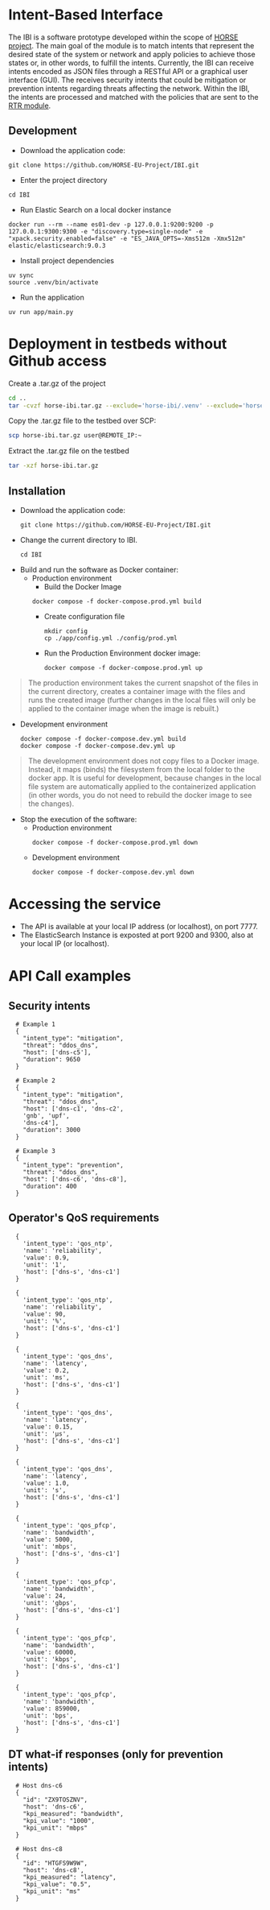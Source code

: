 # Intent-Based Interface

The IBI is a software prototype developed within the scope of 
[HORSE project](ibi-api). The main goal of the module is to match intents that 
represent the desired state of the system or network and apply policies to 
achieve those states or, in other words, to fulfill the intents. Currently, the 
IBI can receive intents encoded as JSON files through a RESTful API or a 
graphical user interface (GUI). The receives security intents that could be 
mitigation or prevention intents regarding threats affecting the network. Within 
the IBI, the intents are processed and matched with the policies that are sent 
to the [RTR module](https://github.com/HORSE-EU-Project/RTR).

## Development
- Download the application code:
```
git clone https://github.com/HORSE-EU-Project/IBI.git
```

- Enter the project directory
```
cd IBI
```

- Run Elastic Search on a local docker instance
```
docker run --rm --name es01-dev -p 127.0.0.1:9200:9200 -p 127.0.0.1:9300:9300 -e "discovery.type=single-node" -e "xpack.security.enabled=false" -e "ES_JAVA_OPTS=-Xms512m -Xmx512m" elastic/elasticsearch:9.0.3
```

- Install project dependencies
```
uv sync
source .venv/bin/activate
```

- Run the application
```
uv run app/main.py
```

# Deployment in testbeds without Github access

Create a .tar.gz of the project

```bash
cd ..
tar -cvzf horse-ibi.tar.gz --exclude='horse-ibi/.venv' --exclude='horse-ibi/__pycache__' --exclude='horse-ibi/*.pyc' --exclude='horse-ibi/*.git' horse-ibi/
```

Copy the .tar.gz file to the testbed over SCP:
```bash
scp horse-ibi.tar.gz user@REMOTE_IP:~
```

Extract the .tar.gz file on the testbed
```bash
tar -xzf horse-ibi.tar.gz
``` 

## Installation

- Download the application code:
    ```
    git clone https://github.com/HORSE-EU-Project/IBI.git
    ```
- Change the current directory to IBI.
    ```
    cd IBI

- Build and run the software as Docker container:
  - Production environment
    - Build the Docker Image
    ```
    docker compose -f docker-compose.prod.yml build
    ```
    - Create configuration file
      ```
      mkdir config
      cp ./app/config.yml ./config/prod.yml
      ```
    - Run the Production Environment docker image:
      ```
      docker compose -f docker-compose.prod.yml up
      ```
> The production environment takes the current snapshot of the files in the
> current directory, creates a container image with the files and runs the 
> created image (further changes in the local files will only be applied to the
> container image when the image is rebuilt.)

  - Development environment
    ```
    docker compose -f docker-compose.dev.yml build 
    docker compose -f docker-compose.dev.yml up
    ```

> The development environment does not copy files to a Docker image. Instead, 
> it maps (binds) the filesystem from the local folder to the docker app. It is 
> useful for development, because changes in the local file system are 
> automatically applied to the containerized application (in other words, you do 
> not need to rebuild the docker image to see the changes).

- Stop the execution of the software:
  - Production environment
    ```
    docker compose -f docker-compose.prod.yml down
    ```
  - Development environment
    ```
    docker compose -f docker-compose.dev.yml down
    ```

# Accessing the service
- The API is available at your local IP address (or localhost), on port 7777.
- The ElasticSearch Instance is exposted at port 9200 and 9300, also at your local IP (or localhost).

# API Call examples

## Security intents
```
  # Example 1 
  {
    "intent_type": "mitigation",
    "threat": "ddos_dns",
    "host": ['dns-c5'],
    "duration": 9650
  }

  # Example 2
  {
    "intent_type": "mitigation",
    "threat": "ddos_dns",
    "host": ['dns-c1', 'dns-c2',
    'gnb', 'upf',
    'dns-c4'],
    "duration": 3000
  }

  # Example 3
  {
    "intent_type": "prevention",
    "threat": "ddos_dns",
    "host": ['dns-c6', 'dns-c8'],
    "duration": 400
  }
```

## Operator's QoS requirements

```
  {
    'intent_type': 'qos_ntp',
    'name': 'reliability',
    'value': 0.9,
    'unit': '1',
    'host': ['dns-s', 'dns-c1']
  }

  {
    'intent_type': 'qos_ntp',
    'name': 'reliability',
    'value': 90,
    'unit': '%',
    'host': ['dns-s', 'dns-c1']
  }

  {
    'intent_type': 'qos_dns',
    'name': 'latency',
    'value': 0.2,
    'unit': 'ms',
    'host': ['dns-s', 'dns-c1']
  }

  {
    'intent_type': 'qos_dns',
    'name': 'latency',
    'value': 0.15,
    'unit': 'μs',
    'host': ['dns-s', 'dns-c1']
  }

  {
    'intent_type': 'qos_dns',
    'name': 'latency',
    'value': 1.0,
    'unit': 's',
    'host': ['dns-s', 'dns-c1']
  }

  {
    'intent_type': 'qos_pfcp',
    'name': 'bandwidth',
    'value': 5000,
    'unit': 'mbps',
    'host': ['dns-s', 'dns-c1']
  }

  {
    'intent_type': 'qos_pfcp',
    'name': 'bandwidth',
    'value': 24,
    'unit': 'gbps',
    'host': ['dns-s', 'dns-c1']
  }
  
  {
    'intent_type': 'qos_pfcp',
    'name': 'bandwidth',
    'value': 60000,
    'unit': 'kbps',
    'host': ['dns-s', 'dns-c1']
  }
  
  {
    'intent_type': 'qos_pfcp',
    'name': 'bandwidth',
    'value': 859000,
    'unit': 'bps',
    'host': ['dns-s', 'dns-c1']
  }
```

## DT what-if responses (only for prevention intents)
```
  # Host dns-c6
  {
    "id": "ZX9TOSZNV",
    "host": 'dns-c6',
    "kpi_measured": "bandwidth",
    "kpi_value": "1000",
    "kpi_unit": "mbps"
  }
  
  # Host dns-c8
  {
    "id": "HTGFS9W9W",
    "host": 'dns-c8',
    "kpi_measured": "latency",
    "kpi_value": "0.5",
    "kpi_unit": "ms"
  }
```
